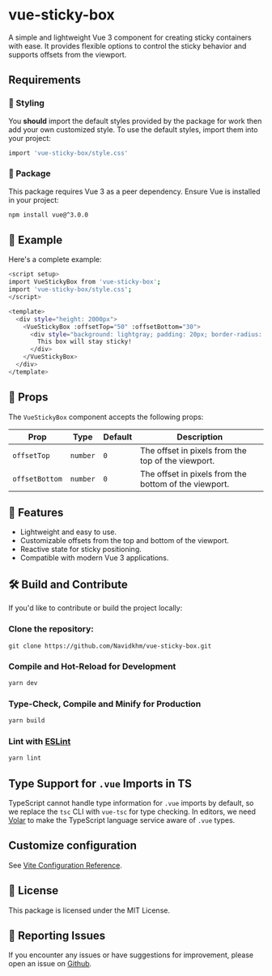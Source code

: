 # vue-sticky-box

A simple and lightweight Vue 3 component for creating sticky containers with ease. It provides flexible options to control the sticky behavior and supports offsets from the viewport.

## Requirements

### 🎨 Styling

You **should** import the default styles provided by the package for work then add your own customized style.
To use the default styles, import them into your project:

```bash
import 'vue-sticky-box/style.css'
```

### 🔧 Package

This package requires Vue 3 as a peer dependency. Ensure Vue is installed in your project:

```bash
npm install vue@^3.0.0
```

## 📖 Example

Here's a complete example:

```bash
<script setup>
import VueStickyBox from 'vue-sticky-box';
import 'vue-sticky-box/style.css';
</script>

<template>
  <div style="height: 2000px">
    <VueStickyBox :offsetTop="50" :offsetBottom="30">
      <div style="background: lightgray; padding: 20px; border-radius: 5px;">
        This box will stay sticky!
      </div>
    </VueStickyBox>
  </div>
</template>
```

## 🔑 Props

The `VueStickyBox` component accepts the following props:

| **Prop**       | **Type** | **Default** | **Description**                                       |
| -------------- | -------- | ----------- | ----------------------------------------------------- |
| `offsetTop`    | `number` | `0`         | The offset in pixels from the top of the viewport.    |
| `offsetBottom` | `number` | `0`         | The offset in pixels from the bottom of the viewport. |

## 🚀 Features

- Lightweight and easy to use.
- Customizable offsets from the top and bottom of the viewport.
- Reactive state for sticky positioning.
- Compatible with modern Vue 3 applications.

## 🛠️ Build and Contribute

If you'd like to contribute or build the project locally:

### Clone the repository:

`git clone https://github.com/Navidkhm/vue-sticky-box.git`

### Compile and Hot-Reload for Development

```sh
yarn dev
```

### Type-Check, Compile and Minify for Production

```sh
yarn build
```

### Lint with [ESLint](https://eslint.org/)

```sh
yarn lint
```

## Type Support for `.vue` Imports in TS

TypeScript cannot handle type information for `.vue` imports by default, so we replace the `tsc` CLI with `vue-tsc` for type checking. In editors, we need [Volar](https://marketplace.visualstudio.com/items?itemName=Vue.volar) to make the TypeScript language service aware of `.vue` types.

## Customize configuration

See [Vite Configuration Reference](https://vite.dev/config/).

## 📄 License

This package is licensed under the MIT License.

## 🐛 Reporting Issues

If you encounter any issues or have suggestions for improvement, please open an issue on [Github](https://github.com/Navidkhm/vue-sticky-box/issues).
